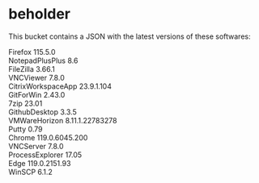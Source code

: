 # beholder
This bucket contains a JSON with the latest versions of these softwares:

Firefox            115.5.0          
NotepadPlusPlus    8.6              
FileZilla          3.66.1           
VNCViewer          7.8.0            
CitrixWorkspaceApp 23.9.1.104       
GitForWin          2.43.0           
7zip               23.01            
GithubDesktop      3.3.5            
VMWareHorizon      8.11.1.22783278  
Putty              0.79             
Chrome             119.0.6045.200   
VNCServer          7.8.0            
ProcessExplorer    17.05            
Edge               119.0.2151.93    
WinSCP             6.1.2            



